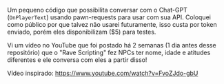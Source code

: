 Um pequeno código que possibilita conversar com o Chat-GPT (`OnPlayerText`) usando pawn-requests para usar com sua API. Coloquei como público por que talvez não usarei futuramente, isso custa por token enviado, porém eles disponibilizam ($5) para testes.

Vi um vídeo no YouTube que foi postado há 2 semanas (1 dia antes desse repositório) que o "Rave Scripting" fez NPCs ter nome, idade e atitudes diferentes e ele conversa com eles a partir disso!

Vídeo inspirado:
https://www.youtube.com/watch?v=FvoZJdo-gbU
